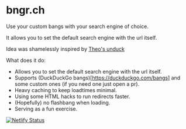 # bngr.ch

Use your custom bangs with your search engine of choice.

It allows you to set the default search engine with the url itself.

Idea was shamelessly inspired by [Theo's unduck](https://github.com/t3dotgg/unduck)

What does it do:
- Allows you to set the default search engine with the url itself.
- Supports (DuckDuckGo bangs)[https://duckduckgo.com/bangs] and some custom ones (if you need one just open a pr).
- Heavy caching to keep loadtimes minimal.
- Using some HTML hacks to run redirects faster.
- (Hopefully) no flashbang when loading.
- Serving as a fun exercise.

[![Netlify Status](https://api.netlify.com/api/v1/badges/4674f8c0-e457-4848-8b6a-f08c84dee299/deploy-status)](https://app.netlify.com/sites/bngr/deploys)
